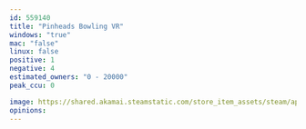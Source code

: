 ```yaml
---
id: 559140
title: "Pinheads Bowling VR"
windows: "true"
mac: "false"
linux: false
positive: 1
negative: 4
estimated_owners: "0 - 20000"
peak_ccu: 0

image: https://shared.akamai.steamstatic.com/store_item_assets/steam/apps/559140/header.jpg?t=1484949121
opinions:
---
```

